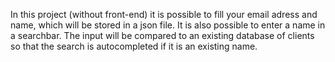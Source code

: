 In this project (without front-end) it is possible to fill your email adress and name, which will be stored in a json file. It is also possible to enter a  name in a searchbar. The input will be compared to an existing database of clients so that the search is autocompleted if it is an existing name. 